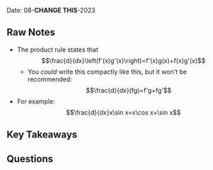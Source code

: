 Date: 08-**CHANGE THIS**-2023

## Raw Notes

- The product rule states that $$\frac{d}{dx}\left(f'(x)g'(x)\right)=f'(x)g(x)+f(x)g'(x)$$
	- You *could* write this compactly like this, but it won't be recommended: $$\frac{d}{dx}(fg)=f'g+fg'$$
- For example: $$\frac{d}{dx}x\sin x=x\cos x+\sin x$$

## Key Takeaways



## Questions

